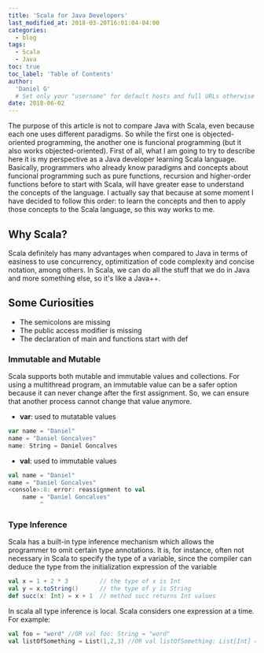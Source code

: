 ```yaml
---
title: 'Scala for Java Developers'
last_modified_at: 2018-03-20T16:01:04-04:00
categories:
  - blog
tags:
  - Scala
  - Java
toc: true
toc_label: 'Table of Contents'
author:
  'Daniel G'
  # Set only your "username" for default hosts and full URLs otherwise (e.g., "https://MyGitLab.org/username")
date: 2018-06-02
---
```


The purpose of this article is not to compare Java with Scala, even because each one uses different paradigms. So while the first one is objected-oriented programming, the another one is funcional programming (but it also works objected-oriented). First of all, what I am going to try to describe here it is my perspective as a Java developer learning Scala language.
Basically, programmers who already know paradigms and concepts about funcional programming such as pure functions, recursion and higher-order functions before to start with Scala, will have greater ease to understand the concepts of the language. I actually say that because at some moment I have decided to follow this order: to learn the concepts and then to apply those concepts to the Scala language, so this way works to me.

## Why Scala?

Scala definitely has many advantages when compared to Java in terms of easiness to use concurrency, optimitization of code complexity and concise notation, among others. In Scala, we can do all the stuff that we do in Java and more something else, so it's like a Java++.

## Some Curiosities

- The semicolons are missing
- The public access modifier is missing
- The declaration of main and functions start with def

<!---## My Experience--->

<!---## Let's try some codes --->

### Immutable and Mutable

Scala supports both mutable and immutable values and collections. For using a multithread program, an immutable value can be a safer option because it can never change after the first assignment. So, we can ensure that another process cannot change that value anymore.

- **var**: used to mutatable values

```scala
var name = "Daniel"
name = "Daniel Goncalves"
name: String = Daniel Goncalves
```

- **val**: used to immutable values

```scala
val name = "Daniel"
name = "Daniel Goncalves"
<console>:8: error: reassignment to val
    name = "Daniel Goncalves"
         ^
```

<!---###  Defining function

```scala
val func = (x: String) => x.length

def func(x: String): Int = s.length

//OR using automatic type inference
def func(x: String) = s.length
```--->

### Type Inference

Scala has a built-in type inference mechanism which allows the programmer to omit certain type annotations. It is, for instance, often not necessary in Scala to specify the type of a variable, since the compiler can deduce the type from the initialization expression of the variable

```scala
val x = 1 + 2 * 3         // the type of x is Int
val y = x.toString()      // the type of y is String
def succ(x: Int) = x + 1  // method succ returns Int values
```

In scala all type inference is local. Scala considers one expression at a time. For example:

```scala
val foo = "word" //OR val foo: String = "word"
val listOfSomething = List(1,2,3) //OR val listOfSomething: List[Int] = List(1,2,3)

```

<!---## Features--->
